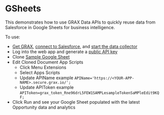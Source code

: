 # GSheets

This demonstrates how to use GRAX Data APIs to quickly reuse data from Salesforce in Google Sheets for business intelligence.

To use:

- [Get GRAX](https://grax.com), [connect to Salesforce](https://documentation.grax.com/docs/connecting-salesforce), and [start the data collector](https://documentation.grax.com/docs/auto-backup)
- Log into the web app and generate a [public API key](https://documentation.grax.com/docs/public-api)
- Clone [Sample Google Sheet](https://docs.google.com/spreadsheets/d/1MbdocT6b1sB65HhmepzTgpNxCcg0KcyICZ5U6sPz_t4/edit#gid=514958285)
- Edit Cloned Document App Scripts
    - Click Menu Extensions
    - Select Apps Scripts
    - Update APIName example ```APIName='https://<YOUR-APP-NAME>.secure.grax.io/';```
    - Update APIToken example ```APIToken=grax_token_Rne96drL5FEW1SAMPLesampleTokenSaMPleEdit9KQF;```
- Click Run and see your Google Sheet populated with the latest Opportunity data and analytics

